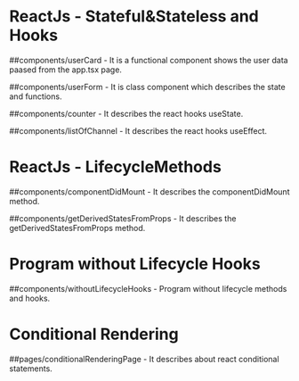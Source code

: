 ﻿# ReactJs - Stateful&Stateless and Hooks

##components/userCard - It is a functional component shows the user data paased from the app.tsx page.

##components/userForm - It is class component  which describes the state and functions.

##components/counter - It describes the react hooks useState.

##components/listOfChannel - It describes the react hooks useEffect.

# ReactJs - LifecycleMethods

##components/componentDidMount - It describes the componentDidMount method.

##components/getDerivedStatesFromProps - It describes the getDerivedStatesFromProps method.

# Program without Lifecycle Hooks

##components/withoutLifecycleHooks - Program without lifecycle methods and hooks.

# Conditional Rendering

##pages/conditionalRenderingPage - It describes about react conditional statements.


